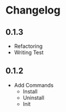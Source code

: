 # Changelog

## 0.1.3

* Refactoring
* Writing Test

## 0.1.2

* Add Commands
  - Install
  - Uninstall
  - Init